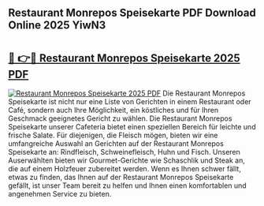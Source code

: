 ## Restaurant Monrepos Speisekarte PDF Download Online 2025 YiwN3

# <h2><a href="http://gcd4px.nevu.top/?p=Restaurant+Monrepos+Speisekarte">🔗 👉🔴 Restaurant Monrepos Speisekarte 2025 PDF</a></h2>

[![Restaurant Monrepos Speisekarte 2025 PDF](https://i.imgur.com/dBaPXMq.png)](http://gcd4px.nevu.top/?p=Restaurant+Monrepos+Speisekarte)
Die Restaurant Monrepos Speisekarte ist nicht nur eine Liste von Gerichten in einem Restaurant oder Café, sondern auch Ihre Möglichkeit, ein köstliches und für Ihren Geschmack geeignetes Gericht zu wählen. Die Restaurant Monrepos Speisekarte unserer Cafeteria bietet einen speziellen Bereich für leichte und frische Salate. Für diejenigen, die Fleisch mögen, bieten wir eine umfangreiche Auswahl an Gerichten auf der Restaurant Monrepos Speisekarte an: Rindfleisch, Schweinefleisch, Huhn und Fisch. Unseren Auserwählten bieten wir Gourmet-Gerichte wie Schaschlik und Steak an, die auf einem Holzfeuer zubereitet werden. Wenn es Ihnen schwer fällt, etwas zu finden, das Ihnen auf der Restaurant Monrepos Speisekarte gefällt, ist unser Team bereit zu helfen und Ihnen einen komfortablen und angenehmen Service zu bieten.
